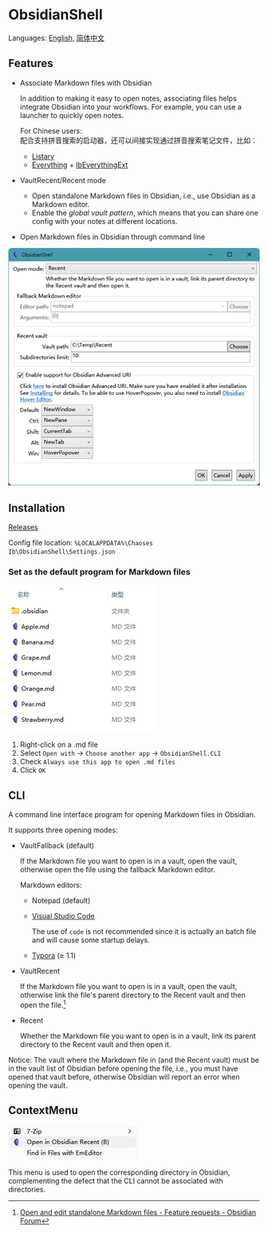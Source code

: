 # ObsidianShell
Languages: [English](README.md), [简体中文](README.zh-Hans.md)

## Features
- Associate Markdown files with Obsidian
  
  In addition to making it easy to open notes, associating files helps integrate Obsidian into your workflows. For example, you can use a launcher to quickly open notes.
  
  For Chinese users:  
  配合支持拼音搜索的启动器，还可以间接实现通过拼音搜索笔记文件，比如：
  - [Listary](https://www.listarypro.com/)
  - [Everything](https://www.voidtools.com/) + [IbEverythingExt](https://github.com/Chaoses-Ib/IbEverythingExt)
  
- VaultRecent/Recent mode
  - Open standalone Markdown files in Obsidian, i.e., use Obsidian as a Markdown editor.
  - Enable the *global vault pattern*, which means that you can share one config with your notes at different locations.
  
- Open Markdown files in Obsidian through command line

![](docs/GUI.png)

## Installation
[Releases](https://github.com/Chaoses-Ib/ObsidianShell/releases)

Config file location: `%LOCALAPPDATA%\Chaoses Ib\ObsidianShell\Settings.json`

### Set as the default program for Markdown files
![](images/File%20list.png)

1. Right-click on a .md file
2. Select `Open with` → `Choose another app` → `ObsidianShell.CLI`
3. Check `Always use this app to open .md files`
4. Click `OK`


## CLI
A command line interface program for opening Markdown files in Obsidian.

It supports three opening modes:
- VaultFallback (default)
  
  If the Markdown file you want to open is in a vault, open the vault, otherwise open the file using the fallback Markdown editor.

  Markdown editors:
  - Notepad (default)
  - [Visual Studio Code](https://code.visualstudio.com/)
  
    The use of `code` is not recommended since it is actually an batch file and will cause some startup delays.

  - [Typora](https://typora.io/) (≥ 1.1)
- VaultRecent
  
  If the Markdown file you want to open is in a vault, open the vault, otherwise link the file's parent directory to the Recent vault and then open the file.[^standalone]

- Recent
  
  Whether the Markdown file you want to open is in a vault, link its parent directory to the Recent vault and then open it.

Notice: The vault where the Markdown file in (and the Recent vault) must be in the vault list of Obsidian before opening the file, i.e., you must have opened that vault before, otherwise Obsidian will report an error when opening the vault.

## ContextMenu
![](images/ContextMenu.png)

This menu is used to open the corresponding directory in Obsidian, complementing the defect that the CLI cannot be associated with directories.


[^standalone]: [Open and edit standalone Markdown files - Feature requests - Obsidian Forum](https://forum.obsidian.md/t/open-and-edit-standalone-markdown-files/14977)